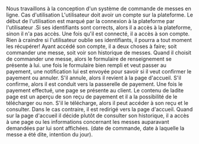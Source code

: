 Nous travaillons à la conception d'un système de commande de messes en ligne.
Cas d'utilisation
L'utilisateur doit avoir un compte sur la plateforme.
Le début de l'utilisation est marqué par la connexion à la plateforme par l'utilisateur .Si
ses identifiants sont corrects, alors il a accès à la plateforme, sinon il n'a pas accès.
Une fois qu'il est connecté, il a accès à son compte.
Rien à craindre si l'utilisateur oublie ses identifiants, il pourra a tout moment les
récupérer!
Ayant accédé son compte, il a deux choses à faire; soit commander une messe, soit
voir son historique de messes.
Quand il choisit de commander une messe, alors le formulaire de renseignement se
présente à lui.
une fois le formulaire bien rempli et veut passer au payement, une notification lui est
envoyée pour savoir si il veut confirmer le payement ou annuler.
S'il annule, alors il revient à la page d'accueil. S'il confirme, alors il est conduit vers la
passerelle de payement.
Une fois le payement effectué, une page se présente au client. Le contenu de ladite
page est un aperçu de son reçu de payement et il a la possibilité de le télécharger ou
non.
S'il le télécharge, alors il peut accéder à son reçu et le consulter. Dans le cas contraire,
il est redirigé vers la page d'accueil.
Quand sur la page d'accueil il décide plutôt de consulter son historique, il a accès
à une page ou les informations concernant les messes auparavant demandées
par lui sont affichées. (date de commande, date à laquelle la messe a été dite,
intention du jour).
